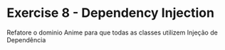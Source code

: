 # Exercise 8 - Dependency Injection

Refatore o dominio Anime para que todas as classes utilizem Injeção de Dependência

